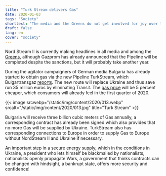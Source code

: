 ```yaml
---
title: "Turk Stream delivers Gas"
date: 2020-01-03
tags: "Society"
shorttext: "The media and the Greens do not get involved for joy over the sanctions NordStream II, but regardless of that TurkStream supplies gas from now on."
draft: false
lang: en
cover: "society"
---
```


Nord Stream II is currently making headlines in all media and among the [Greens](https://www.zdf.de/nachrichten/heute/gasprojekt-und-syrien-krieg-baerbock-will-druck-auf-russland-100.html "Baerbock will Druck auf Russland ausüben"), although Gazprom has already announced that the Pipeline will be completed despite the sanctions, but it will probably take another year.

During the agitator campaigners of German media Bulgaria has already started to obtain gas via the new Pipeline TurkStream, which Bulgartransgaz [reports](https://www.reuters.com/article/bulgaria-gas-loan/bulgartransgaz-raises-200-mln-euros-for-turkstream-gas-pipeline-idUSL5N278212 "Bulgartransgaz raises 200 mln euros for TurkStream gas pipeline"). The new route will replace Ukraine and thus save run 35 million euros by eliminating Transit. The [gas price](https://www.vesti.ru/doc.html?id=3226303&cid=9 "Болгария начала принимать российский газ через Турецкий поток") will be 5 percent cheaper, which consumers will already feel in the first quarter of 2020.

{{< image srcwebp="/static/img/content/2020/013.webp" srcalt="/static/img/content/2020/013.jpg" title="Turk Stream" >}}

Bulgaria will receive three billion cubic meters of Gas annually, a corresponding contract has already been signed which also provides that no more Gas will be supplied by Ukraine. TurkStream also has corresponding connections to Europe in order to supply Gas to Europe without NordStream II and Ukraine if necessary. 

An important step in a secure energy supply, which in the conditions in Ukraine, a president who lets himself be blackmailed by nationalists, nationalists openly propagate Wars, a government that thinks contracts can be changed with hindsight, a bankrupt state, offers more security and confidence!
